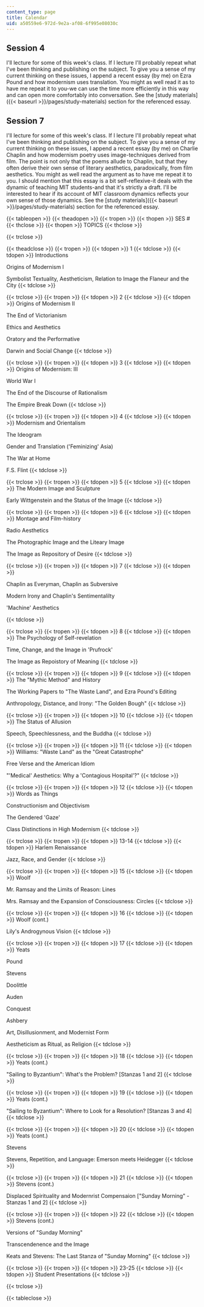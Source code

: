 ```yaml
---
content_type: page
title: Calendar
uid: a50559e6-972d-9e2a-af08-6f995e08030c
---
```


Session 4
---------

I'll lecture for some of this week's class. If I lecture I'll probably repeat what I've been thinking and publishing on the subject. To give you a sense of my current thinking on these issues, I append a recent essay (by me) on Ezra Pound and how modernism uses translation. You might as well read it as to have me repeat it to you-we can use the time more efficiently in this way and can open more comfortably into conversation. See the [study materials]({{< baseurl >}}/pages/study-materials) section for the referenced essay.

Session 7
---------

I'll lecture for some of this week's class. If I lecture I'll probably repeat what I've been thinking and publishing on the subject. To give you a sense of my current thinking on these issues, I append a recent essay (by me) on Charlie Chaplin and how modernism poetry uses image-techniques derived from film. The point is not only that the poems allude to Chaplin, but that they often derive their own sense of literary aesthetics, paradoxically, from film aesthetics. You might as well read the argument as to have me repeat it to you. I should mention that this essay is a bit self-reflexive-it deals with the dynamic of teaching MIT students-and that it's strictly a draft. I'll be interested to hear if its account of MIT classroom dynamics reflects your own sense of those dynamics. See the [study materials]({{< baseurl >}}/pages/study-materials) section for the referenced essay.

{{< tableopen >}}
{{< theadopen >}}
{{< tropen >}}
{{< thopen >}}
SES #
{{< thclose >}}
{{< thopen >}}
TOPICS
{{< thclose >}}

{{< trclose >}}

{{< theadclose >}}
{{< tropen >}}
{{< tdopen >}}
1
{{< tdclose >}}
{{< tdopen >}}
Introductions  
  
Origins of Modernism I  
  
Symbolist Textuality, Aestheticism, Relation to Image the Flaneur and the City
{{< tdclose >}}

{{< trclose >}}
{{< tropen >}}
{{< tdopen >}}
2
{{< tdclose >}}
{{< tdopen >}}
Origins of Modernism II  
  
The End of Victorianism  
  
Ethics and Aesthetics  
  
Oratory and the Performative  
  
Darwin and Social Change
{{< tdclose >}}

{{< trclose >}}
{{< tropen >}}
{{< tdopen >}}
3
{{< tdclose >}}
{{< tdopen >}}
Origins of Modernism: III  
  
World War I  
  
The End of the Discourse of Rationalism  
  
The Empire Break Down
{{< tdclose >}}

{{< trclose >}}
{{< tropen >}}
{{< tdopen >}}
4
{{< tdclose >}}
{{< tdopen >}}
Modernism and Orientalism  
  
The Ideogram  
  
Gender and Translation ('Feminizing' Asia)  
  
The War at Home  
  
F.S. Flint
{{< tdclose >}}

{{< trclose >}}
{{< tropen >}}
{{< tdopen >}}
5
{{< tdclose >}}
{{< tdopen >}}
The Modern Image and Sculpture  
  
Early Wittgenstein and the Status of the Image
{{< tdclose >}}

{{< trclose >}}
{{< tropen >}}
{{< tdopen >}}
6
{{< tdclose >}}
{{< tdopen >}}
Montage and Film-history  
  
Radio Aesthetics  
  
The Photographic Image and the Liteary Image  
  
The Image as Repository of Desire
{{< tdclose >}}

{{< trclose >}}
{{< tropen >}}
{{< tdopen >}}
7
{{< tdclose >}}
{{< tdopen >}}


Chaplin as Everyman, Chaplin as Subversive  
  
Modern Irony and Chaplin's Sentimentalilty  
  
'Machine' Aesthetics


{{< tdclose >}}

{{< trclose >}}
{{< tropen >}}
{{< tdopen >}}
8
{{< tdclose >}}
{{< tdopen >}}
The Psychology of Self-revelation  
  
Time, Change, and the Image in 'Prufrock'  
  
The Image as Repoistory of Meaning
{{< tdclose >}}

{{< trclose >}}
{{< tropen >}}
{{< tdopen >}}
9
{{< tdclose >}}
{{< tdopen >}}
The "Mythic Method" and History  
  
The Working Papers to "The Waste Land", and Ezra Pound's Editing  
  
Anthropology, Distance, and Irony: "The Golden Bough"
{{< tdclose >}}

{{< trclose >}}
{{< tropen >}}
{{< tdopen >}}
10
{{< tdclose >}}
{{< tdopen >}}
The Status of Allusion  
  
Speech, Speechlessness, and the Buddha
{{< tdclose >}}

{{< trclose >}}
{{< tropen >}}
{{< tdopen >}}
11
{{< tdclose >}}
{{< tdopen >}}
Williams: "Waste Land" as the "Great Catastrophe"  
  
Free Verse and the American Idiom  
  
"'Medical' Aesthetics: Why a 'Contagious Hospital'?"
{{< tdclose >}}

{{< trclose >}}
{{< tropen >}}
{{< tdopen >}}
12
{{< tdclose >}}
{{< tdopen >}}
Words as Things  
  
Constructionism and Objectivism  
  
The Gendered 'Gaze'  
  
Class Distinctions in High Modernism
{{< tdclose >}}

{{< trclose >}}
{{< tropen >}}
{{< tdopen >}}
13-14
{{< tdclose >}}
{{< tdopen >}}
Harlem Renaissance  
  
Jazz, Race, and Gender
{{< tdclose >}}

{{< trclose >}}
{{< tropen >}}
{{< tdopen >}}
15
{{< tdclose >}}
{{< tdopen >}}
Woolf  
  
Mr. Ramsay and the Limits of Reason: Lines  
  
Mrs. Ramsay and the Expansion of Consciousness: Circles
{{< tdclose >}}

{{< trclose >}}
{{< tropen >}}
{{< tdopen >}}
16
{{< tdclose >}}
{{< tdopen >}}
Woolf (cont.)  
  
Lily's Androgynous Vision
{{< tdclose >}}

{{< trclose >}}
{{< tropen >}}
{{< tdopen >}}
17
{{< tdclose >}}
{{< tdopen >}}
Yeats  
  
Pound  
  
Stevens  
  
Doolittle  
  
Auden  
  
Conquest  
  
Ashbery  
  
Art, Disillusionment, and Modernist Form  
  
Aestheticism as Ritual, as Religion
{{< tdclose >}}

{{< trclose >}}
{{< tropen >}}
{{< tdopen >}}
18
{{< tdclose >}}
{{< tdopen >}}
Yeats (cont.)  
  
"Sailing to Byzantium": What's the Problem? \[Stanzas 1 and 2\]
{{< tdclose >}}

{{< trclose >}}
{{< tropen >}}
{{< tdopen >}}
19
{{< tdclose >}}
{{< tdopen >}}
Yeats (cont.)  
  
"Sailing to Byzantium": Where to Look for a Resolution? \[Stanzas 3 and 4\]
{{< tdclose >}}

{{< trclose >}}
{{< tropen >}}
{{< tdopen >}}
20
{{< tdclose >}}
{{< tdopen >}}
Yeats (cont.)  
  
Stevens  
  
Stevens, Repetition, and Language: Emerson meets Heidegger
{{< tdclose >}}

{{< trclose >}}
{{< tropen >}}
{{< tdopen >}}
21
{{< tdclose >}}
{{< tdopen >}}
Stevens (cont.)  
  
Displaced Spirituality and Modernrist Compensaion \["Sunday Morning" - Stanzas 1 and 2\]
{{< tdclose >}}

{{< trclose >}}
{{< tropen >}}
{{< tdopen >}}
22
{{< tdclose >}}
{{< tdopen >}}
Stevens (cont.)  
  
Versions of "Sunday Morning"  
  
Transcendenence and the Image  
  
Keats and Stevens: The Last Stanza of "Sunday Morning"
{{< tdclose >}}

{{< trclose >}}
{{< tropen >}}
{{< tdopen >}}
23-25
{{< tdclose >}}
{{< tdopen >}}
Student Presentations
{{< tdclose >}}

{{< trclose >}}

{{< tableclose >}}